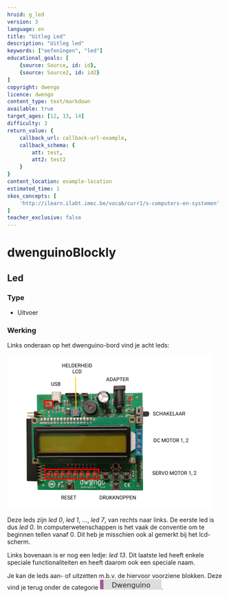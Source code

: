 ```yaml
---
hruid: g_led
version: 3
language: en
title: "Uitleg Led"
description: "Uitleg led"
keywords: ["oefeningen", "led"]
educational_goals: [
    {source: Source, id: id}, 
    {source: Source2, id: id2}
]
copyright: dwengo
licence: dwengo
content_type: text/markdown
available: true
target_ages: [12, 13, 14]
difficulty: 3
return_value: {
    callback_url: callback-url-example,
    callback_schema: {
        att: test,
        att2: test2
    }
}
content_location: example-location
estimated_time: 1
skos_concepts: [
    'http://ilearn.ilabt.imec.be/vocab/curr1/s-computers-en-systemen'
]
teacher_exclusive: false
---
```

# dwenguinoBlockly
## Led

### Type
- Uitvoer

### Werking
Links onderaan op het dwenguino-bord vind je acht leds:

![](embed/leds.png "leds")

Deze leds zijn *led 0*, *led 1*, ..., *led 7*, van rechts naar links. De eerste led is dus *led 0*. In computerwetenschappen is het vaak de conventie om te beginnen tellen vanaf 0. Dit heb je misschien ook al gemerkt bij het lcd-scherm.

Links bovenaan is er nog een ledje: *led 13*.
Dit laatste led heeft enkele speciale functionaliteiten en heeft daarom ook een speciale naam.

Je kan de leds aan- of uitzetten m.b.v. de hiervoor voorziene blokken. Deze vind je terug onder de categorie ![](embed/cat_dwenguino.png "categorie dwenguino").